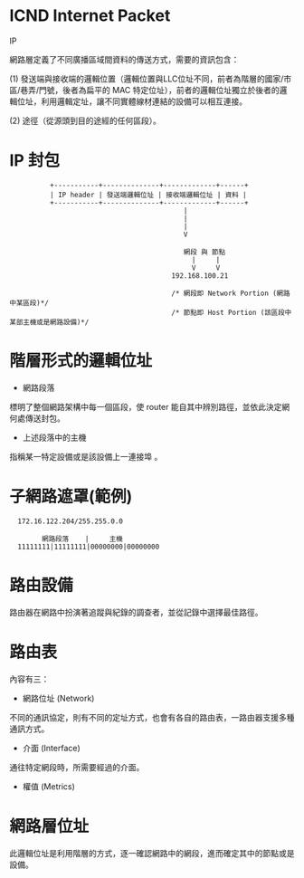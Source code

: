 # ICND Internet Packet
IP

網路層定義了不同廣播區域間資料的傳送方式，需要的資訊包含：

(1) 發送端與接收端的邏輯位置（邏輯位置與LLC位址不同，前者為階層的國家/市區/巷弄/門號，後者為扁平的 MAC 特定位址），前者的邏輯位址獨立於後者的邏輯位址，利用邏輯定址，讓不同實體線材連結的設備可以相互連接。

(2) 途徑（從源頭到目的途經的任何區段）。

# IP 封包

              +-----------+--------------+-------------+------+
              | IP header | 發送端邏輯位址 | 接收端邏輯位址 | 資料 |
              +-----------+--------------+-------------+------+
                                               |
                                               |
                                               |
                                               V
                                               
                                               網段 與 節點
                                                 |     |
                                                 V     V
                                            192.168.100.21
                                            
                                            /* 網段即 Network Portion (網路中某區段)*/
                                            /* 節點即 Host Portion (該區段中某部主機或是網路設備)*/


# 階層形式的邏輯位址

* 網路段落

標明了整個網路架構中每一個區段，使 router 能自其中辨別路徑，並依此決定網何處傳送封包。

* 上述段落中的主機

指稱某一特定設備或是該設備上一連接埠 。


# 子網路遮罩(範例)

      172.16.122.204/255.255.0.0

            網路段落    |     主機
      11111111|11111111|00000000|00000000

# 路由設備

路由器在網路中扮演著追蹤與紀錄的調查者，並從記錄中選擇最佳路徑。


# 路由表

內容有三：

* 網路位址 (Network)

不同的通訊協定，則有不同的定址方式，也會有各自的路由表，一路由器支援多種通訊方式。

* 介面 (Interface)

通往特定網段時，所需要經過的介面。

* 權值 (Metrics)


# 網路層位址

此邏輯位址是利用階層的方式，逐一確認網路中的網段，進而確定其中的節點或是設備。
